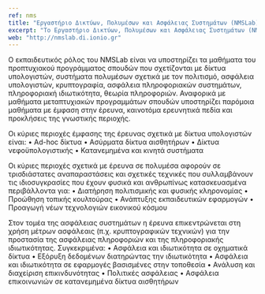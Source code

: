 ```yaml
---
ref: nms
title: "Εργαστήριο Δικτύων, Πολυμέσων και Ασφάλειας Συστημάτων (NMSLab)"
excerpt: "Το Εργαστήριο Δικτύων, Πολυμέσων και Ασφάλειας Συστημάτων (NMSLab) υποστηρίζει τις εκπαιδευτικές και ερευνητικές ανάγκες του Τμήματος Πληροφορικής, καθώς και άλλων Τμημάτων του Ιονίου Πανεπιστημίου, σχετικά με τις γνωστικές περιοχές δίκτυα υπολογιστών, πολυμέσα και ασφάλεια πληροφοριών."
web: "http://nmslab.di.ionio.gr"
---
```



Ο εκπαιδευτικός ρόλος του NMSLab είναι να υποστηρίζει τα μαθήματα του προπτυχιακού προγράμματος σπουδών που σχετίζονται με δίκτυα υπολογιστών, συστήματα πολυμέσων σχετικά με τον πολιτισμό, ασφάλεια υπολογιστών, κρυπτογραφία, ασφάλεια πληροφοριακών συστημάτων, πληροφοριακή ιδιωτικότητα, θεωρία πληροφοριών. Αναφορικά με μαθήματα μεταπτυχιακών προγραμμάτων σπουδών υποστηρίζει παρόμοια μαθήματα με έμφαση στην έρευνα, καινοτόμα ερευνητικά πεδία και προκλήσεις της γνωστικής περιοχής.

Οι κύριες περιοχές έμφασης της έρευνας σχετικά με δίκτυα υπολογιστών είναι:
•    Ad-hoc δίκτυα
•    Ασύρματα δίκτυα αισθητήρων
•    Δίκτυα νεφοϋπολογιστικής
•    Κατανεμημένα και κινητά συστήματα

Οι κύριες περιοχές σχετικά με έρευνα σε πολυμέσα αφορούν σε τρισδιάστατες αναπαραστάσεις και σχετικές τεχνικές που συλλαμβάνουν τις ιδιοσυγκρασίες που έχουν φυσικά και ανθρωπίνως κατασκευασμένα περιβάλλοντα για:
•    Διατήρηση πολιτισμικής και φυσικής κληρονομίας
•    Προώθηση τοπικής κουλτούρας
•    Ανάπτυξης εκπαιδευτικών εφαρμογών
•    Προαγωγή νέων τεχνολογιών εικονικού κόσμου

Στον τομέα της ασφάλειας συστημάτων η έρευνα επικεντρώνεται στη χρήση μέτρων ασφάλεαις (π.χ. κρυπτογραφικών τεχνικών) για την προστασία της ασφάλειας πληροφοριών και της πληροφοριακής ιδιωτικότητας. Συγκεκριμένα:
•    Ασφάλεια και ιδιωτικότητα σε οχηματικά δίκτυα
•    Εξόρυξη δεδομένων διατηρώντας την ιδιωτικότητα
•    Ασφάλεια και ιδιωτικότητα σε εφαρμογές βασισμένες στην τοποθεσία
•    Ανάλυση και διαχείριση επικινδυνότητας
•    Πολιτικές ασφάλειας
•    Ασφάλεια επικοινωνιών σε κατανεμημένα δίκτυα αισθητήρων
